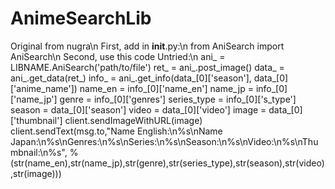 # AnimeSearchLib
Original from nugra\n
First, add in __init__.py:\n
from AniSearch import AniSearch\n
Second, use this code Untried:\n
  ani_ = LIBNAME.AniSearch('path/to/file')
  ret_ = ani_.post_image()
  data_ = ani_.get_data(ret_)
  info_ = ani_.get_info(data_[0]['season'], data_[0]['anime_name'])
  name_en = info_[0]['name_en']
  name_jp = info_[0]['name_jp']
  genre = info_[0]['genres']
  series_type = info_[0]['s_type']
  season = data_[0]['season']
  video = data_[0]['video']
  image = data_[0]['thumbnail']
  client.sendImageWithURL(image)
  client.sendText(msg.to,"Name English:\n%s\nName Japan:\n%s\nGenres:\n%s\nSeries:\n%s\nSeason:\n%s\nVideo:\n%s\nThumbnail:\n%s", %(str(name_en),str(name_jp),str(genre),str(series_type),str(season),str(video),str(image)))
